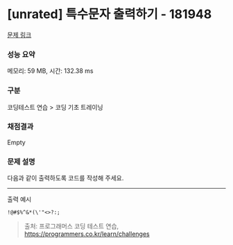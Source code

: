 # [unrated] 특수문자 출력하기 - 181948 

[문제 링크](https://school.programmers.co.kr/learn/courses/30/lessons/181948) 

### 성능 요약

메모리: 59 MB, 시간: 132.38 ms

### 구분

코딩테스트 연습 > 코딩 기초 트레이닝

### 채점결과

Empty

### 문제 설명

<p style="user-select: auto;">다음과 같이 출력하도록 코드를 작성해 주세요.</p>

<hr style="user-select: auto;">

<p style="user-select: auto;">출력 예시</p>
<div class="highlight" style="user-select: auto;"><pre class="codehilite" style="user-select: auto;"><code style="user-select: auto;">!@#$%^&amp;*(\'"&lt;&gt;?:;
</code></pre></div>

> 출처: 프로그래머스 코딩 테스트 연습, https://programmers.co.kr/learn/challenges